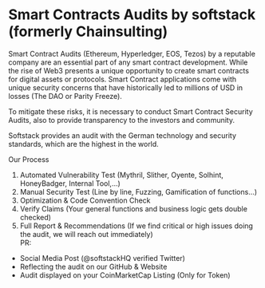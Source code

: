 # Smart Contracts Audits by softstack (formerly Chainsulting)
Smart Contract Audits (Ethereum, Hyperledger, EOS, Tezos)  by a reputable company are an essential part of any smart contract development. 
While the rise of Web3 presents a unique opportunity to create smart contracts for digital assets or protocols. Smart Contract applications come with unique security concerns that have historically led to millions of USD in losses (The DAO or Parity Freeze).

To mitigate these risks, it is necessary to conduct Smart Contract Security Audits, also to provide transparency to the investors and community.

Softstack provides an audit with the German technology and security standards, which are the highest in the world. 

Our Process
1. Automated Vulnerability Test (Mythril, Slither, Oyente, Solhint, HoneyBadger, Internal Tool,...)<br>
2. Manual Security Test (Line by line, Fuzzing, Gamification of functions...)<br>
3. Optimization & Code Convention Check<br>
4. Verify Claims (Your general functions and business logic gets double checked)<br>
5. Full Report & Recommendations (If we find critical or high issues doing the audit, we will reach out immediately)<br>
PR:<br>
- Social Media Post (@softstackHQ verified Twitter)<br>
- Reflecting the audit on our GitHub & Website<br>
- Audit displayed on your CoinMarketCap Listing (Only for Token)<br>

